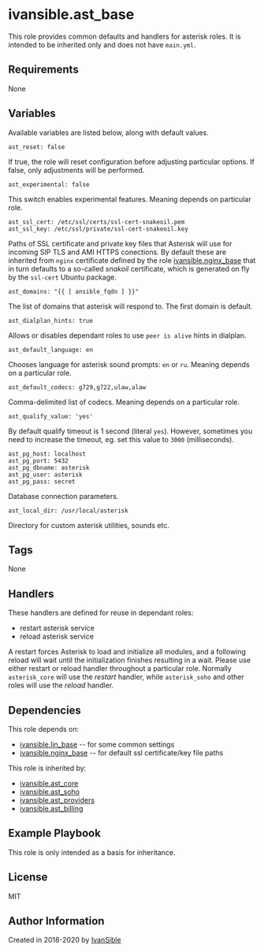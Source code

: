 # ivansible.ast_base

This role provides common defaults and handlers for asterisk roles.
It is intended to be inherited only and does not have `main.yml`.


## Requirements

None


## Variables

Available variables are listed below, along with default values.

    ast_reset: false
If true, the role will reset configuration before adjusting particular options.
If false, only adjustments will be performed.

    ast_experimental: false
This switch enables experimental features. Meaning depends on particular role.

    ast_ssl_cert: /etc/ssl/certs/ssl-cert-snakeoil.pem
    ast_ssl_key: /etc/ssl/private/ssl-cert-snakeoil.key
Paths of SSL certificate and private key files that Asterisk
will use for incoming SIP TLS and AMI HTTPS conections.
By default these are inherited from `nginx` certificate defined by the role
[ivansible.nginx_base](https://github.com/ivansible/nginx-base#variables)
that in turn defaults to a so-called _snakoil_ certificate,
which is generated on fly by the `ssl-cert` Ubuntu package.

    ast_domains: "{{ [ ansible_fqdn ] }}"
The list of domains that asterisk will respond to. The first domain is default.

    ast_dialplan_hints: true
Allows or disables dependant roles to use `peer is alive` hints in dialplan.

    ast_default_language: en
Chooses language for asterisk sound prompts: `en` or `ru`.
Meaning depends on a particular role.

    ast_default_codecs: g729,g722,ulaw,alaw
Comma-delimited list of codecs. Meaning depends on a particular role.

    ast_qualify_value: 'yes'
By default qualify timeout is 1 second (literal `yes`). However, sometimes
you need to increase the timeout, eg. set this value to `3000` (milliseconds).

    ast_pg_host: localhost
    ast_pg_port: 5432
    ast_pg_dbname: asterisk
    ast_pg_user: asterisk
    ast_pg_pass: secret
Database connection parameters.

    ast_local_dir: /usr/local/asterisk
Directory for custom asterisk utilities, sounds etc.


## Tags

None


## Handlers

These handlers are defined for reuse in dependant roles:
- restart asterisk service
- reload asterisk service

A restart forces Asterisk to load and initialize all modules, and a following
reload will wait until the initialization finishes resulting in a wait.
Please use either restart or reload handler throughout a particular role.
Normally `asterisk_core` will use the _restart_ handler, while `asterisk_soho`
and other roles will use the _reload_ handler.


## Dependencies

This role depends on:
  - [ivansible.lin_base](https://github.com/ivansible/lin-base)
    -- for some common settings
  - [ivansible.nginx_base](https://github.com/ivansible/nginx-base#variables)
    -- for default ssl certificate/key file paths

This role is inherited by:
  - [ivansible.ast_core](https://github.com/ivansible/ast-core)
  - [ivansible.ast_soho](https://github.com/ivansible/ast-soho)
  - [ivansible.ast_providers](https://github.com/ivansible/ast-providers)
  - [ivansible.ast_billing](https://github.com/ivansible/ast-billing)


## Example Playbook

This role is only intended as a basis for inheritance.


## License

MIT

## Author Information

Created in 2018-2020 by [IvanSible](https://github.com/ivansible)
